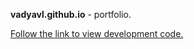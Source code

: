 **vadyavl.github.io** - portfolio.


[Follow the link to view development code.](https://github.com/VadyaVL/dev.vadyavl.github.io)
